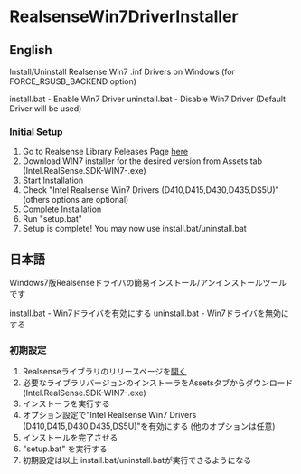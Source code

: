 # RealsenseWin7DriverInstaller

## English
Install/Uninstall Realsense Win7 .inf Drivers on Windows (for FORCE_RSUSB_BACKEND option)

install.bat - Enable Win7 Driver
uninstall.bat - Disable Win7 Driver (Default Driver will be used)

### Initial Setup

1. Go to Realsense Library Releases Page [here](https://github.com/IntelRealSense/librealsense/releases)
2. Download WIN7 installer for the desired version from Assets tab (Intel.RealSense.SDK-WIN7-<version>.exe)
3. Start Installation
4. Check "Intel Realsense Win7 Drivers (D410,D415,D430,D435,DS5U)" (others options are optional)
5. Complete Installation
6. Run "setup.bat"
7. Setup is complete! You may now use install.bat/uninstall.bat

## 日本語
Windows7版Realsenseドライバの簡易インストール/アンインストールツールです

install.bat - Win7ドライバを有効にする
uninstall.bat - Win7ドライバを無効にする

### 初期設定

1. Realsenseライブラリのリリースページを[開く](https://github.com/IntelRealSense/librealsense/releases)
2. 必要なライブラリバージョンのインストーラをAssetsタブからダウンロード (Intel.RealSense.SDK-WIN7-<version>.exe)
3. インストーラを実行する
4. オプション設定で"Intel Realsense Win7 Drivers (D410,D415,D430,D435,DS5U)"を有効にする (他のオプションは任意)
5. インストールを完了させる
6. "setup.bat" を実行する
7. 初期設定は以上 install.bat/uninstall.batが実行できるようになる